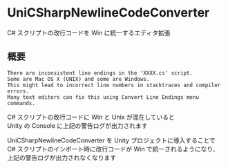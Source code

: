 # UniCSharpNewlineCodeConverter

C# スクリプトの改行コードを Win に統一するエディタ拡張

## 概要

```
There are inconsistent line endings in the 'XXXX.cs' script. 
Some are Mac OS X (UNIX) and some are Windows.
This might lead to incorrect line numbers in stacktraces and compiler errors. 
Many text editors can fix this using Convert Line Endings menu commands.
```

C# スクリプトの改行コードに Win と Unix が混在していると  
Unity の Console に上記の警告ログが出力されます  

UniCSharpNewlineCodeConverter を Unity プロジェクトに導入することで  
C# スクリプトのインポート時に改行コードが Win で統一されるようになり、  
上記の警告ログが出力されなくなります  
